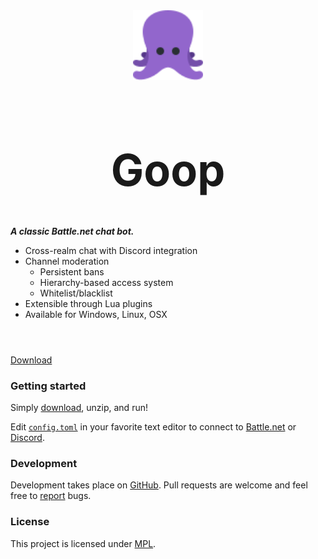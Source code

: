 <div style="text-align:center">
<img src=./_media/logo.svg style="height:8em">
<h1 style="font-size:500%">Goop</h1>
</div>

___A classic Battle.net chat bot.___

* Cross-realm chat with Discord integration
* Channel moderation
    * Persistent bans
    * Hierarchy-based access system
    * Whitelist/blacklist
* Extensible through Lua plugins
* Available for Windows, Linux, OSX


<section class=cover style="display: block; height: auto; margin-top: 4em">
<div class="cover-main">

[Download](https://github.com/nielsAD/goop/releases/latest)

</div>
</section>


### Getting started

Simply [download](https://github.com/nielsAD/goop/releases/latest), unzip, and run!

Edit [`config.toml`](/config) in your favorite text editor to connect to [Battle.net](/bnet.md) or [Discord](/discord.md).


### Development

Development takes place on [GitHub](https://github.com/nielsAD/goop). Pull requests are welcome and feel free to [report](https://github.com/nielsAD/goop/issues/new) bugs.


### License
This project is licensed under [MPL](https://www.mozilla.org/en-US/MPL/2.0/).
